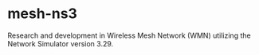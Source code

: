 # mesh-ns3
Research and development in Wireless Mesh Network (WMN) utilizing the Network Simulator version 3.29.
